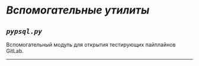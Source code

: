 # ___Вспомогательные утилиты___

## ___`pypsql.py`___

Вспомогательный модуль для открытия тестирующих пайплайнов GitLab.

---
